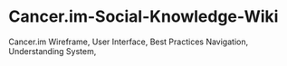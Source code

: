# Cancer.im-Social-Knowledge-Wiki
Cancer.im Wireframe, User Interface, Best Practices Navigation, Understanding System, 

